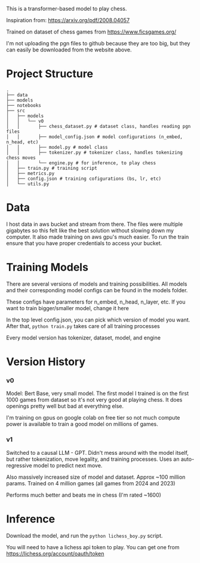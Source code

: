 This is a transformer-based model to play chess.

Inspiration from:
https://arxiv.org/pdf/2008.04057



Trained on dataset of chess games from https://www.ficsgames.org/

I'm not uploading the pgn files to github because they are too big, but they can easily be downloaded from the website above.

# Project Structure

```
.
├── data
├── models
├── notebooks
├── src
│   ├── models
│   │   └── v0
│   │       ├── chess_dataset.py # dataset class, handles reading pgn files
│   │       ├── model_config.json # model configurations (n_embed, n_head, etc)
│   │       ├── model.py # model class
│   │       ├── tokenizer.py # tokenizer class, handles tokenizing chess moves
│   │       └── engine.py # for inference, to play chess
│   ├── train.py # training script
│   ├── metrics.py
│   ├── config.json # training cofigurations (bs, lr, etc)
│   └── utils.py
```

# Data
I host data in aws bucket and stream from there. The files were multiple gigabytes so this felt like the best solution without slowing down my computer. It also made training on aws gpu's much easier. To run the train ensure that you have proper credentials to access your bucket.

# Training Models

There are several versions of models and training possibilities.
All models and their corresponding model configs can be found in the models folder.

These configs have parameters for n_embed, n_head, n_layer, etc. If you want to train bigger/smaller model, change it here

In the top level config.json, you can pick which version of model you want. 
After that, ```python train.py``` takes care of all training processes


Every model version has tokenizer, dataset, model, and engine



# Version History

### v0
Model: Bert Base, very small model. The first model I trained is on the first 1000 games from dataset so it's not very good at playing chess. It does openings pretty well but bad at everything else.

I'm training on gpus on google colab on free tier so not much compute power is available to train a good model on millions of games.


### v1

Switched to a causal LLM - GPT. Didn't mess around with the model itself, but rather tokenization, move legality, and training processes. Uses an auto-regressive model to predict next move.

Also massively increased size of model and dataset. Approx ~100 million params. Trained on 4 million games (all games from 2024 and 2023)

Performs much better and beats me in chess (I'm rated ~1600)

# Inference
Download the model, and run the ```python lichess_boy.py``` script.

You will need to have a lichess api token to play. You can get one from https://lichess.org/account/oauth/token
